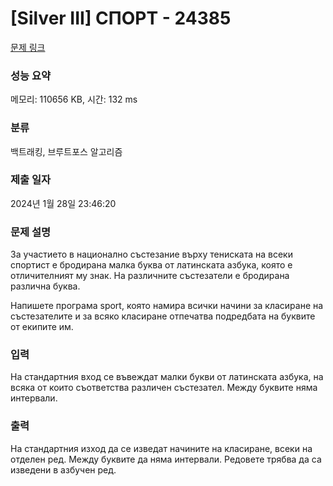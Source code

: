 # [Silver III] СПОРТ - 24385 

[문제 링크](https://www.acmicpc.net/problem/24385) 

### 성능 요약

메모리: 110656 KB, 시간: 132 ms

### 분류

백트래킹, 브루트포스 알고리즘

### 제출 일자

2024년 1월 28일 23:46:20

### 문제 설명

<p>За участието в национално състезание върху тениската на всеки спортист е бродирана малка буква от латинската азбука, която е отличителният му знак. На различните състезатели е бродирана различна буква.</p>

<p>Напишете програма sport, която намира всички начини за класиране на състезателите и за всяко класиране отпечатва подредбата на буквите от екипите им.</p>

### 입력 

 <p>На стандартния вход се въвеждат малки букви от латинската азбука, на всяка от които съответства различен състезател. Между буквите няма интервали.</p>

### 출력 

 <p>На стандартния изход да се изведат начините на класиране, всеки на отделен ред. Между буквите да няма интервали. Редовете трябва да са изведени в азбучен ред.</p>

